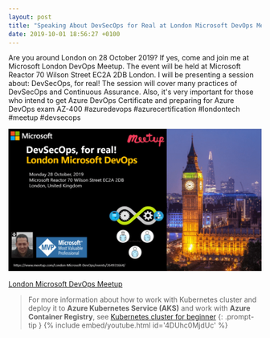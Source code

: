 ```yaml
---
layout: post
title: "Speaking About DevSecOps for Real at London Microsoft DevOps Meetup"
date: 2019-10-01 18:56:27 +0100
---
```


Are you around London on 28 October 2019? If yes, come and join me at Microsoft London DevOps Meetup. The event will be held at Microsoft Reactor 70 Wilson Street EC2A 2DB London. I will be presenting a session about: DevSecOps, for real! The session will cover many practices of DevSecOps and Continuous Assurance. Also, it's very important for those who intend to get Azure DevOps Certificate and preparing for Azure DevOps exam AZ-400 #azuredevops #azurecertification #londontech #meetup #devsecops

![London Microsoft DevOps-4](/assets/images/2019/10/London-Microsoft-DevOps-4-1024x575.png)

[London Microsoft DevOps Meetup](https://www.meetup.com/London-Microsoft-DevOps/events/264931664/)

>For more information about how to work with Kubernetes cluster and deploy it to **Azure Kubernetes Service (AKS)** and work with **Azure Container Registry**, see [Kubernetes cluster for beginner](https://mohamedradwan.com/posts/getting-started-with-kubernetes-cluster-ci-cd-for-azure-kubernetes-service/)
{: .prompt-tip }
{% include embed/youtube.html id='4DUhc0MjdUc' %}

